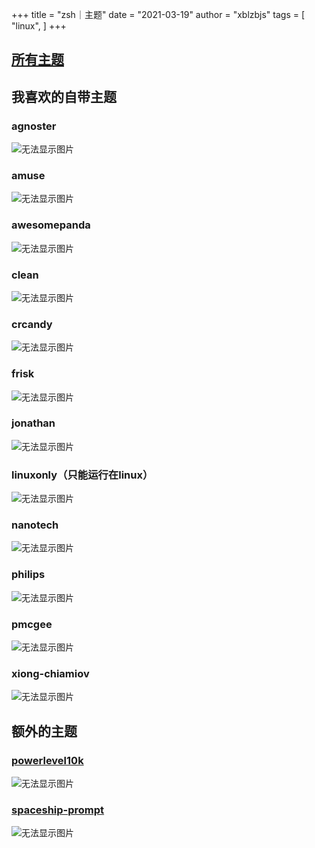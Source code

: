+++
title = "zsh｜主题"
date = "2021-03-19"
author =  "xblzbjs"
tags = [
    "linux",
]
+++



## [所有主题](https://github.com/ohmyzsh/ohmyzsh/wiki/Themes)

## 我喜欢的自带主题

### agnoster

![无法显示图片](https://user-images.githubusercontent.com/49100982/108254745-777cb400-716c-11eb-800a-a8cfa612253f.jpg "agnoster")

### amuse

![无法显示图片](https://user-images.githubusercontent.com/49100982/108254748-78ade100-716c-11eb-8f61-0a2bec4f671c.jpg "amuse")

### awesomepanda

![无法显示图片](https://user-images.githubusercontent.com/49100982/108254758-79df0e00-716c-11eb-8990-62f456ddd785.jpg "awesomepanda")

### clean

![无法显示图片](https://user-images.githubusercontent.com/49100982/108254772-7ba8d180-716c-11eb-9d96-f54d13acde5b.jpg "clean")

### crcandy

![无法显示图片](https://user-images.githubusercontent.com/49100982/108254775-7c416800-716c-11eb-8e54-fa40ccb0d519.jpg "crcandy")

### frisk

![无法显示图片](https://user-images.githubusercontent.com/49100982/108254820-8499a300-716c-11eb-922d-5cc6ffa08fc1.jpg "frisk")

### jonathan

![无法显示图片](https://user-images.githubusercontent.com/49100982/108254860-8c594780-716c-11eb-8f8b-be04d4943216.jpg "jonathan")

### linuxonly（只能运行在linux）

![无法显示图片](https://user-images.githubusercontent.com/49100982/108254886-90856500-716c-11eb-81e8-8ba2b7ea922f.jpg "linuxonly")

### nanotech

![无法显示图片](https://user-images.githubusercontent.com/49100982/108254907-954a1900-716c-11eb-8be4-d8accb5a2a44.jpg "nanotech")

### philips

![无法显示图片](https://user-images.githubusercontent.com/49100982/108254919-97ac7300-716c-11eb-9338-cb7009d3a5ea.jpg "philips")

### pmcgee

![无法显示图片](https://user-images.githubusercontent.com/49100982/108254920-97ac7300-716c-11eb-80d5-301ba10cf969.jpg "pmcgee")

### xiong-chiamiov

![无法显示图片](https://user-images.githubusercontent.com/49100982/108255786-bcedb100-716d-11eb-9f4d-540b75cc62c2.jpg "xiong-chiamiov")

## 额外的主题

### [powerlevel10k](https://github.com/romkatv/powerlevel10k#oh-my-zsh)

![无法显示图片](https://raw.githubusercontent.com/romkatv/powerlevel10k-media/master/other-theme-emulation.gif "powerlevel10k")

### [spaceship-prompt](https://github.com/denysdovhan/spaceship-prompt)

![无法显示图片](https://user-images.githubusercontent.com/10276208/36086434-5de52ace-0ff2-11e8-8299-c67f9ab4e9bd.gif "spaceship-prompt")
